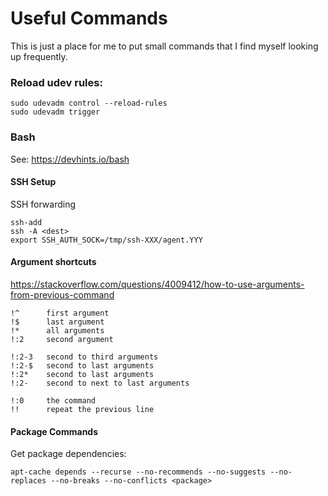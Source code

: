 # Useful Commands

This is just a place for me to put small commands that I find myself looking up frequently.

### Reload udev rules:

```
sudo udevadm control --reload-rules
sudo udevadm trigger
```

### Bash

See: https://devhints.io/bash

#### SSH Setup

SSH forwarding
```
ssh-add
ssh -A <dest>
export SSH_AUTH_SOCK=/tmp/ssh-XXX/agent.YYY
```

#### Argument shortcuts

https://stackoverflow.com/questions/4009412/how-to-use-arguments-from-previous-command
```
!^      first argument
!$      last argument
!*      all arguments
!:2     second argument

!:2-3   second to third arguments
!:2-$   second to last arguments
!:2*    second to last arguments
!:2-    second to next to last arguments

!:0     the command
!!      repeat the previous line
```

#### Package Commands

Get package dependencies:

```
apt-cache depends --recurse --no-recommends --no-suggests --no-replaces --no-breaks --no-conflicts <package>
```
